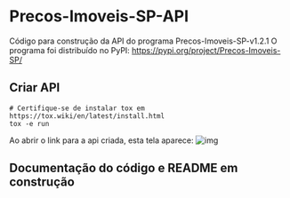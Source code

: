 # Precos-Imoveis-SP-API
Código para construção da API do programa Precos-Imoveis-SP-v1.2.1
O programa foi distribuído no PyPI: https://pypi.org/project/Precos-Imoveis-SP/
## Criar API
```Shell
# Certifique-se de instalar tox em https://tox.wiki/en/latest/install.html
tox -e run
```
Ao abrir o link para a api criada, esta tela aparece:
![img](https://imgur.com/Q63ZAUn)

## Documentação do código e README em construção
